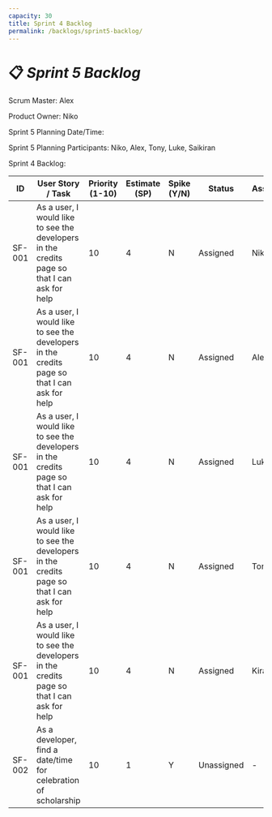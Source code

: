 ```yaml
---
capacity: 30
title: Sprint 4 Backlog
permalink: /backlogs/sprint5-backlog/
---
```


# 📋 *Sprint 5 Backlog*

Scrum Master: Alex

Product Owner: Niko

Sprint 5 Planning Date/Time:

Sprint 5 Planning Participants: Niko, Alex, Tony, Luke, Saikiran

Sprint 4 Backlog:

| **ID** | **User Story / Task** | **Priority (1-10)** | **Estimate (SP)** | **Spike (Y/N)** | **Status** | **Assigned** |
|--------|------------------------|--------------|--------------|------------|--------------|--------------|
| SF-001 | As a user, I would like to see the developers in the credits page so that I can ask for help | 10 | 4 | N | Assigned | Niko |
| SF-001 | As a user, I would like to see the developers in the credits page so that I can ask for help | 10 | 4 | N | Assigned | Alex |
| SF-001 | As a user, I would like to see the developers in the credits page so that I can ask for help | 10 | 4 | N | Assigned | Luke |
| SF-001 | As a user, I would like to see the developers in the credits page so that I can ask for help | 10 | 4 | N | Assigned | Tony |
| SF-001 | As a user, I would like to see the developers in the credits page so that I can ask for help | 10 | 4 | N | Assigned | Kiran |
| SF-002 | As a developer, find a date/time for celebration of scholarship | 10 | 1 | Y | Unassigned | - |
